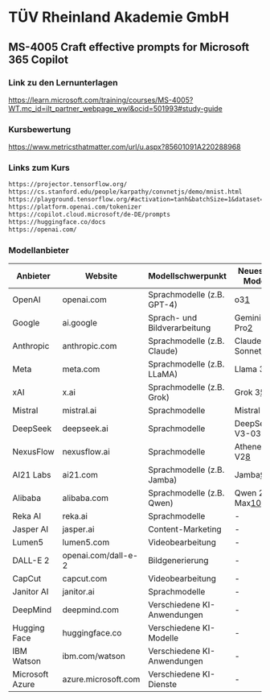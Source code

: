 # TÜV Rheinland Akademie GmbH
## MS-4005 Craft effective prompts for Microsoft 365 Copilot

### Link zu den Lernunterlagen
https://learn.microsoft.com/training/courses/MS-4005?WT.mc_id=ilt_partner_webpage_wwl&ocid=501993#study-guide

### Kursbewertung
https://www.metricsthatmatter.com/url/u.aspx?85601091A220288968

### Links zum Kurs


```markdown
https://projector.tensorflow.org/
https://cs.stanford.edu/people/karpathy/convnetjs/demo/mnist.html
https://playground.tensorflow.org/#activation=tanh&batchSize=1&dataset=gauss&regDataset=reg-plane&learningRate=0.03&regularizationRate=0&noise=0&networkShape=5&seed=0.57790&showTestData=false&discretize=false&percTrainData=10&x=true&y=false&xTimesY=false&xSquared=false&ySquared=false&cosX=false&sinX=false&cosY=false&sinY=false&collectStats=false&problem=classification&initZero=false&hideText=false
https://platform.openai.com/tokenizer
https://copilot.cloud.microsoft/de-DE/prompts
https://huggingface.co/docs
https://openai.com/
```



### Modellanbieter


| Anbieter          | Website                        | Modellschwerpunkt                | Neuestes Modell                   |
|-------------------|--------------------------------|----------------------------------|-----------------------------------|
| OpenAI            | openai.com | Sprachmodelle (z.B. GPT-4)       | o3[1](https://www.contentmanager.de/nachrichten/ki-modell-o3-was-steckt-dahinter/)                           |
| Google            | ai.google | Sprach- und Bildverarbeitung     | Gemini 2.5 Pro[2](https://www.it-boltwise.de/google-bringt-experimentelles-ki-modell-gemini-2-5-pro-fuer-alle-nutzer.html)              |
| Anthropic         | anthropic.com | Sprachmodelle (z.B. Claude)      | Claude 3.7 Sonnet[3](https://deinkikompass.de/blog/claude-37-sonnet-das-leistungsfaehigste-ki-modell-von-anthropic)            |
| Meta              | meta.com   | Sprachmodelle (z.B. LLaMA)       | Llama 3.3[4](https://neuroflash.com/de/llama3-3/)                    |
| xAI               | x.ai           | Sprachmodelle (z.B. Grok)        | Grok 3[5](https://ki-trainingszentrum.com/grok-3-von-xai-was-elon-musks-ki-besser-macht-oder-auch-nicht/)                      |
| Mistral           | mistral.ai | Sprachmodelle                    | Mistral 7B[6](https://www.schieb.de/mistral-europas-antwort-auf-ki-das-beste-large-language-model-aus-europa)                  |
| DeepSeek          | deepseek.ai | Sprachmodelle                    | DeepSeek-V3-0324[7](https://deepseekv3.org/de/download)            |
| NexusFlow         | nexusflow.ai | Sprachmodelle                    | Athene-V2[8](https://nexusflow.ai/blogs/athene-v2)                   |
| AI21 Labs         | ai21.com   | Sprachmodelle (z.B. Jamba)       | Jamba[9](https://www.ai21.com/blog/announcing-jamba/)                       |
| Alibaba           | alibaba.com | Sprachmodelle (z.B. Qwen)        | Qwen 2.5-Max[10](https://xpert.digital/ki-angriff-alibaba/)                |
| Reka AI           | reka.ai     | Sprachmodelle                    | -                                 |
| Jasper AI         | jasper.ai | Content-Marketing                | -                                 |
| Lumen5            | lumen5.com | Videobearbeitung                 | -                                 |
| DALL-E 2          | openai.com/dall-e-2 | Bildgenerierung                  | -                                 |
| CapCut            | capcut.com | Videobearbeitung                 | -                                 |
| Janitor AI        | janitor.ai | Sprachmodelle                    | -                                 |
| DeepMind          | deepmind.com | Verschiedene KI-Anwendungen      | -                                 |
| Hugging Face      | huggingface.co | Verschiedene KI-Modelle          | -                                 |
| IBM Watson        | ibm.com/watson | Verschiedene KI-Anwendungen      | -                                 |
| Microsoft Azure   | azure.microsoft.com | Verschiedene KI-Dienste          | -                                 |





